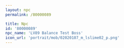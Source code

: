 ```yaml
---
layout: npc
permalink: /80000089

title: Npc
id: '80000089'
npc_name: 'LV89 Balance Test Boss'
icon_url: 'portrait/mob/02020107_m_lslime02_p.png'
---
```

